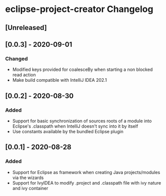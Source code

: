 <!-- Keep a Changelog guide -> https://keepachangelog.com -->

# eclipse-project-creator Changelog

## [Unreleased]

## [0.0.3] - 2020-09-01

### Changed

- Modified keys provided for coalesceBy when starting a non blocked read action
- Make build compatible with IntelliJ IDEA 202.1

## [0.0.2] - 2020-08-30

### Added

- Support for basic synchronization of sources roots of a module into Eclipse's .classpath when IntelliJ doesn't sync into it by itself
- Use constants available by the bundled Eclipse plugin

## [0.0.1] - 2020-08-28

### Added
- Support for Eclipse as framework when creating Java projects/modules via the wizards
- Support for IvyIDEA to modify .project and .classpath file with ivy nature and ivy container
